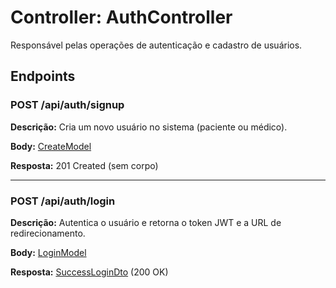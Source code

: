 <h1>Controller: AuthController</h1>
<p>Responsável pelas operações de autenticação e cadastro de usuários.</p>

<h2>Endpoints</h2>

<h3>POST /api/auth/signup</h3>
<p><strong>Descrição:</strong> Cria um novo usuário no sistema (paciente ou médico).</p>
<p><strong>Body:</strong> <a href="https://github.com/EricksonLOOP/DoctorProject/blob/main/backend/src/main/java/org/edev/doctorappbackend/Doc/ModulesDoc/AuthDoc/CreateModelDoc.md">CreateModel</a></p>
<p><strong>Resposta:</strong> 201 Created (sem corpo)</p>

<hr>

<h3>POST /api/auth/login</h3>
<p><strong>Descrição:</strong> Autentica o usuário e retorna o token JWT e a URL de redirecionamento.</p>
<p><strong>Body:</strong> <a href="https://github.com/EricksonLOOP/DoctorProject/blob/main/backend/src/main/java/org/edev/doctorappbackend/Doc/ModulesDoc/AuthDoc/LoginModelDto.md">LoginModel</a></p>
<p><strong>Resposta:</strong> <a href="https://github.com/EricksonLOOP/DoctorProject/blob/main/backend/src/main/java/org/edev/doctorappbackend/Doc/ModulesDoc/AuthDoc/SuccessLoginDtoDoc.md">SuccessLoginDto</a> (200 OK)</p>
